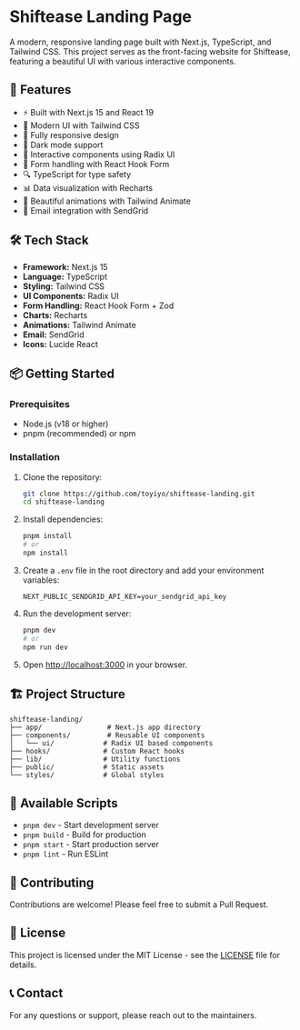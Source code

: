 # Shiftease Landing Page

A modern, responsive landing page built with Next.js, TypeScript, and Tailwind CSS. This project serves as the front-facing website for Shiftease, featuring a beautiful UI with various interactive components.

## 🚀 Features

- ⚡️ Built with Next.js 15 and React 19
- 🎨 Modern UI with Tailwind CSS
- 📱 Fully responsive design
- 🌙 Dark mode support
- 🎯 Interactive components using Radix UI
- 📝 Form handling with React Hook Form
- 🔍 TypeScript for type safety
- 📊 Data visualization with Recharts
- 🎨 Beautiful animations with Tailwind Animate
- 📧 Email integration with SendGrid

## 🛠️ Tech Stack

- **Framework:** Next.js 15
- **Language:** TypeScript
- **Styling:** Tailwind CSS
- **UI Components:** Radix UI
- **Form Handling:** React Hook Form + Zod
- **Charts:** Recharts
- **Animations:** Tailwind Animate
- **Email:** SendGrid
- **Icons:** Lucide React

## 📦 Getting Started

### Prerequisites

- Node.js (v18 or higher)
- pnpm (recommended) or npm

### Installation

1. Clone the repository:
   ```bash
   git clone https://github.com/toyiyo/shiftease-landing.git
   cd shiftease-landing
   ```

2. Install dependencies:
   ```bash
   pnpm install
   # or
   npm install
   ```

3. Create a `.env` file in the root directory and add your environment variables:
   ```
   NEXT_PUBLIC_SENDGRID_API_KEY=your_sendgrid_api_key
   ```

4. Run the development server:
   ```bash
   pnpm dev
   # or
   npm run dev
   ```

5. Open [http://localhost:3000](http://localhost:3000) in your browser.

## 🏗️ Project Structure

```
shiftease-landing/
├── app/                # Next.js app directory
├── components/         # Reusable UI components
│   └── ui/            # Radix UI based components
├── hooks/             # Custom React hooks
├── lib/               # Utility functions
├── public/            # Static assets
└── styles/            # Global styles
```

## 🚀 Available Scripts

- `pnpm dev` - Start development server
- `pnpm build` - Build for production
- `pnpm start` - Start production server
- `pnpm lint` - Run ESLint

## 🤝 Contributing

Contributions are welcome! Please feel free to submit a Pull Request.

## 📄 License

This project is licensed under the MIT License - see the [LICENSE](LICENSE) file for details.

## 📞 Contact

For any questions or support, please reach out to the maintainers. 